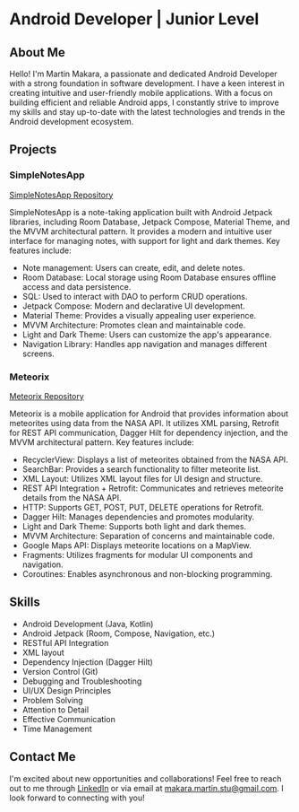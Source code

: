 # Android Developer | Junior Level

## About Me
Hello! I'm Martin Makara, a passionate and dedicated Android Developer with a strong foundation in software development. I have a keen interest in creating intuitive and user-friendly mobile applications. With a focus on building efficient and reliable Android apps, I constantly strive to improve my skills and stay up-to-date with the latest technologies and trends in the Android development ecosystem.

## Projects

### SimpleNotesApp
[SimpleNotesApp Repository](https://github.com/TheSharpen/SimpleNotesApp)

SimpleNotesApp is a note-taking application built with Android Jetpack libraries, including Room Database, Jetpack Compose, Material Theme, and the MVVM architectural pattern. It provides a modern and intuitive user interface for managing notes, with support for light and dark themes. Key features include:

- Note management: Users can create, edit, and delete notes.
- Room Database: Local storage using Room Database ensures offline access and data persistence.
- SQL: Used to interact with DAO to perform CRUD operations.
- Jetpack Compose: Modern and declarative UI development.
- Material Theme: Provides a visually appealing user experience.
- MVVM Architecture: Promotes clean and maintainable code.
- Light and Dark Theme: Users can customize the app's appearance.
- Navigation Library: Handles app navigation and manages different screens.

### Meteorix
[Meteorix Repository](https://github.com/TheSharpen/Meteorix)

Meteorix is a mobile application for Android that provides information about meteorites using data from the NASA API. It utilizes XML parsing, Retrofit for REST API communication, Dagger Hilt for dependency injection, and the MVVM architectural pattern. Key features include:

- RecyclerView: Displays a list of meteorites obtained from the NASA API.
- SearchBar: Provides a search functionality to filter meteorite list.
- XML Layout: Utilizes XML layout files for UI design and structure.
- REST API Integration + Retrofit: Communicates and retrieves meteorite details from the NASA API.
- HTTP: Supports GET, POST, PUT, DELETE operations for Retrofit.
- Dagger Hilt: Manages dependencies and promotes modularity.
- Light and Dark Theme: Supports both light and dark themes.
- MVVM Architecture: Separation of concerns and maintainable code.
- Google Maps API: Displays meteorite locations on a MapView.
- Fragments: Utilizes fragments for modular UI components and navigation.
- Coroutines: Enables asynchronous and non-blocking programming.

## Skills

- Android Development (Java, Kotlin)
- Android Jetpack (Room, Compose, Navigation, etc.)
- RESTful API Integration
- XML layout
- Dependency Injection (Dagger Hilt)
- Version Control (Git)
- Debugging and Troubleshooting
- UI/UX Design Principles
- Problem Solving
- Attention to Detail
- Effective Communication
- Time Management

## Contact Me

I'm excited about new opportunities and collaborations! Feel free to reach out to me through [LinkedIn](https://www.linkedin.com/in/martin-makara-1074bb94/) or via email at [makara.martin.stu@gmail.com](mailto:makara.martin.stu@gmail.com). I look forward to connecting with you!
